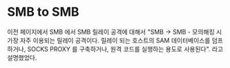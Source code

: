 # SMB to SMB

이전 페이지에서 SMB 에서 SMB 릴레이 공격에 대해서 "SMB -> SMB - 모의해킹 시 가장 자주 이용되는 릴레이 공격이다. 릴레이 되는 호스트의 SAM 데이터베이스를 덤프하거나, SOCKS PROXY 를 구축하거나, 원격 코드를 실행하는 용도로 사용된다". 라고 설명했었다.&#x20;



